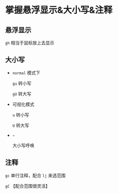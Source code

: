 # 掌握悬浮显示&大小写&注释

## 悬浮显示

`gh` 相当于鼠标放上去显示

## 大小写

- `normal` 模式下

  `gu` 转小写

  `gU` 转大写

- 可视化模式

  `u` 转小写

  `U` 转大写

- `~`

  大小写呼唤

## 注释

`gc` 单行注释，配合 `lj` 来选范围

`gC` 【配合范围很灵活】
